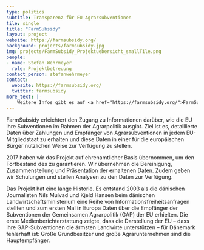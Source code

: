 ```yaml
---
type: politics
subtitle: Transparenz für EU Agrarsubventionen
tile: single
title: "FarmSubsidy"
layout: project
website: https://farmsubsidy.org/
background: projects/farmsubsidy.jpg
img: projects/FarmSubsidy_Projektuebersicht_smallTile.png
people:
- name: Stefan Wehrmeyer
  role: Projektbetreuung
contact_person: stefanwehrmeyer
contact:
  website: https://farmsubsidy.org/
  twitter: farmsubsidy
more_text: |-
    Weitere Infos gibt es auf <a href="https://farmsubsidy.org/">FarmSubsidy.org</a>.
---
```

FarmSubsidy erleichtert den Zugang zu Informationen darüber, wie die EU ihre Subventionen im Rahmen der Agrarpolitik ausgibt. Ziel ist es, detaillierte Daten über Zahlungen und Empfänger von Agrarsubventionen in jedem EU-Mitgliedstaat zu erhalten und diese Daten in einer für die europäischen Bürger nützlichen Weise zur Verfügung zu stellen.

2017 haben wir das Projekt auf ehrenamtlicher Basis übernommen, um den Fortbestand des zu garantieren. Wir übernehmen die Bereinigung, Zusammenstellung und Präsentation der erhaltenen Daten. Zudem geben wir Schulungen und stellen Analysen zu den Daten zur Verfügung. 

Das Projekt hat eine lange Historie. Es entstand 2003 als die dänischen Journalisten Nils Mulvad und Kjeld Hansen beim dänischen Landwirtschaftsministerium eine Reihe von Informationsfreiheitsanfragen stellten und zum ersten Mal in Europa Daten über die Empfänger der Subventionen der Gemeinsamen Agrarpolitik (GAP) der EU erhielten. Die erste Medienberichterstattung zeigte, dass die Darstellung der EU – dass ihre GAP-Subventionen die ärmsten Landwirte unterstützen – für Dänemark fehlerhaft ist: Große Grundbesitzer und große Agrarunternehmen sind die Hauptempfänger. 